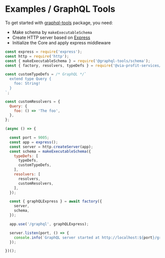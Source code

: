 # Examples / GraphQL Tools

To get started with [graphql-tools](https://github.com/ardatan/graphql-tools) package, you need:

 - Make schema by `makeExecutableSchema`
 - Create HTTP server based on [Express](https://github.com/expressjs/express)
 - Initialize the Core and apply express middleware

```js
const express = require('express');
const http = require('http');
const { makeExecutableSchema } = require('@graphql-tools/schema');
const { factory, resolvers, typeDefs } = require('@via-profit-services/core');

const customTypeDefs = /* GraphQL */`
  extend type Query {
    foo: String!
  }
`;

const customResolvers = {
  Query: {
    foo: () => 'The foo',
  },
};

(async () => {

  const port = 9005;
  const app = express();
  const server = http.createServer(app);
  const schema = makeExecutableSchema({
    typeDefs: [
      typeDefs,
      customTypeDefs,
    ],
    resolvers: [
      resolvers,
      customResolvers,
    ],
  });

  const { graphQLExpress } = await factory({
    server,
    schema,
  });

  app.use('/graphql', graphQLExpress);

  server.listen(port, () => {
    console.info(`GraphQL server started at http://localhost:${port}/graphql`);
  });

})();

```